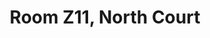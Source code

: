 ---
basin: 'No'
cudn: true
floor: First
grade: 4
images:
- /room_database/images/noc/Z11%20pic1.jpg
- /room_database/images/noc/Z11%20pic%202.jpg
living_room: 'No'
location: North Court
name: Z11
network: Wired and Wireless
title: Room Z11, North Court
---